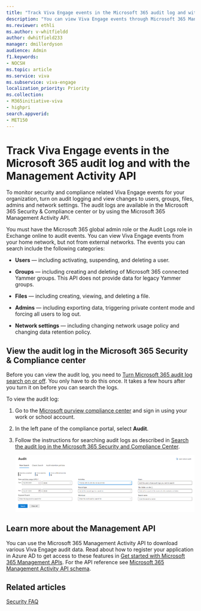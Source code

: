 ```yaml
---
title: "Track Viva Engage events in the Microsoft 365 audit log and with the Management Activity API"
description: "You can view Viva Engage events through Microsoft 365 Management API and in the Microsoft 365 Security &amp; Compliance center auditing logs."
ms.reviewer: ethli
ms.author: v-whitfieldd
author: dwhitfield233
manager: dmillerdyson
audience: Admin
f1.keywords:
- NOCSH
ms.topic: article
ms.service: viva
ms.subservice: viva-engage
localization_priority: Priority
ms.collection:  
- M365initiative-viva
- highpri
search.appverid:
- MET150
---
```


# Track Viva Engage events in the Microsoft 365 audit log and with the Management Activity API

To monitor security and compliance related Viva Engage events for your organization, turn on audit logging and view changes to users, groups, files, admins and network settings. The audit logs are available in the Microsoft 365 Security &amp; Compliance center or by using the Microsoft 365 Management Activity API.
  
You must have the Microsoft 365 global admin role or the Audit Logs role in Exchange online to audit events. You can view Viva Engage events from your home network, but not from external networks. The events you can search include the following categories:
  
- **Users** — including activating, suspending, and deleting a user.

- **Groups** — including creating and deleting of Microsoft 365 connected Yammer groups. This API does not provide data for legacy Yammer groups.

- **Files** — including creating, viewing, and deleting a file.

- **Admins** — including exporting data, triggering private content mode and forcing all users to log out.

- **Network settings** — including changing network usage policy and changing data retention policy.

## View the audit log in the Microsoft 365 Security &amp; Compliance center

Before you can view the audit log, you need to [Turn Microsoft 365 audit log search on or off](https://support.office.com/article/e893b19a-660c-41f2-9074-d3631c95a014). You only have to do this once. It takes a few hours after you turn it on before you can search the logs.
  
To view the audit log:
  
1. Go to the [Microsoft purview compliance center](https://sip.compliance.microsoft.com/homepage) and sign in using your work or school account.

2. In the left pane of the compliance portal, select **Audit**.

3. Follow the instructions for searching audit logs as described in [Search the audit log in the Microsoft 365 Security and Compliance Center](https://support.office.com/article/0d4d0f35-390b-4518-800e-0c7ec95e946c#run).

    ![Audit Log Search dialog box.](../media/track-engage-events-audit-log.png)
  
## Learn more about the Management API

You can use the Microsoft 365 Management Activity API to download various Viva Engage audit data. Read about how to register your application in Azure AD to get access to these features in [Get started with Microsoft 365 Management APIs](/office/office-365-management-api/get-started-with-office-365-management-apis). For the API reference see [Microsoft 365 Management Activity API schema](/office/office-365-management-api/office-365-management-activity-api-schema).
  
## Related articles

[Security FAQ](/yammer/manage-security-and-compliance/security-and-compliance#Security)
